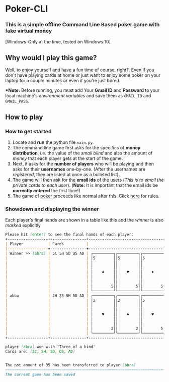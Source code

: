 # Poker-CLI

### This is a simple offline Command Line Based poker game with fake virtual money
[Windows-Only at the time, tested on Windows 10]

## Why would I play this game?
Well, to enjoy yourself and have a fun time of course, right?. Even if you don't have playing cards at home or just want to enjoy some poker on your laptop for a couple minutes or even if you're just bored.

**\*Note:** Before running, you must add Your **Gmail ID** and **Password** to your local machine's *environment variables* and save them as `GMAIL_ID` and `GMAIL_PASS`.

## How to play
### How to get started
1. Locate and **run** the python file `main.py`.
2. The command line game first asks for the specifics of **money distribution**, i.e. the value of the *small blind* and also the amount of *money* that each player gets at the start of the game.
3. Next, it asks for the **number of players** who will be playing and then asks for their **usernames** one-by-one.
   (After the usernames are *registered*, they are listed at once as a bulleted list).
4. The game will then ask for the **email ids** of the users (*This is to email the private cards to each user*).
   (**Note:** It is important that the email ids be **correctly entered** the first time!)
5. The game of [poker](https://en.wikipedia.org/wiki/Poker) proceeds like normal after this. Click [here](https://www.instructables.com/Learn-To-Play-Poker---Texas-Hold-Em-aka-Texas-Ho/#:~:text=Each%20player%20is%20dealt%20two,by%20a%20third%20betting%20round.) for rules.

### Showdown and displaying the winner

Each player's final hands are shown in a table like this and the *winner* is also *marked* explicitly

```markdown
Please hit [enter] to see the final hands of each player: 
+------------------+----------------+---------------------------------------------------------+
| Player           | Cards          |                                                         |
|------------------+----------------+---------------------------------------------------------|
| Winner >> [abra] | 5C 5H 5D QS AD | ┌─────────┐┌─────────┐┌─────────┐┌─────────┐┌─────────┐ |
|                  |                | │5        ││5        ││5        ││Q        ││A        │ |
|                  |                | │         ││         ││         ││         ││         │ |
|                  |                | │         ││         ││         ││         ││         │ |
|                  |                | │    ♣    ││    ♥    ││    ♦    ││    ♠    ││    ♦    │ |
|                  |                | │         ││         ││         ││         ││         │ |
|                  |                | │         ││         ││         ││         ││         │ |
|                  |                | │        5││        5││        5││        Q││        A│ |
|                  |                | └─────────┘└─────────┘└─────────┘└─────────┘└─────────┘ |
| abba             | 2H 2S 5H 5D AD | ┌─────────┐┌─────────┐┌─────────┐┌─────────┐┌─────────┐ |
|                  |                | │2        ││2        ││5        ││5        ││A        │ |
|                  |                | │         ││         ││         ││         ││         │ |
|                  |                | │         ││         ││         ││         ││         │ |
|                  |                | │    ♥    ││    ♠    ││    ♥    ││    ♦    ││    ♦    │ |
|                  |                | │         ││         ││         ││         ││         │ |
|                  |                | │         ││         ││         ││         ││         │ |
|                  |                | │        2││        2││        5││        5││        A│ |
|                  |                | └─────────┘└─────────┘└─────────┘└─────────┘└─────────┘ |
+------------------+----------------+---------------------------------------------------------+

player [abra] won with 'Three of a kind'
Cards are: [5C, 5H, 5D, QS, AD]


The pot amount of 35 has been transferred to player [abra]
~~~~~~~~~~~~~~~~~~~~~~~~~~~~~~~~~~~~~~~~~~~~~~~~~~~~~~~~~~~~~~~~~~~~~~~~~~~~~~~~
The current game has been saved
```
